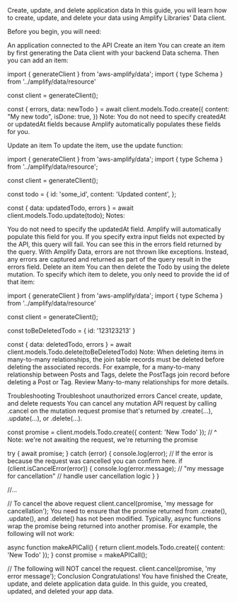 Create, update, and delete application data
In this guide, you will learn how to create, update, and delete your data using Amplify Libraries' Data client.

Before you begin, you will need:

An application connected to the API
Create an item
You can create an item by first generating the Data client with your backend Data schema. Then you can add an item:

import { generateClient } from 'aws-amplify/data';
import { type Schema } from '../amplify/data/resource'

const client = generateClient<Schema>();

const { errors, data: newTodo } = await client.models.Todo.create({
  content: "My new todo",
  isDone: true,
})
Note: You do not need to specify createdAt or updatedAt fields because Amplify automatically populates these fields for you.

Update an item
To update the item, use the update function:

import { generateClient } from 'aws-amplify/data';
import { type Schema } from '../amplify/data/resource';

const client = generateClient<Schema>();

const todo = {
  id: 'some_id',
  content: 'Updated content',
};

const { data: updatedTodo, errors } = await client.models.Todo.update(todo);
Notes:

You do not need to specify the updatedAt field. Amplify will automatically populate this field for you.
If you specify extra input fields not expected by the API, this query will fail. You can see this in the errors field returned by the query. With Amplify Data, errors are not thrown like exceptions. Instead, any errors are captured and returned as part of the query result in the errors field.
Delete an item
You can then delete the Todo by using the delete mutation. To specify which item to delete, you only need to provide the id of that item:

import { generateClient } from 'aws-amplify/data';
import { type Schema } from '../amplify/data/resource'

const client = generateClient<Schema>();

const toBeDeletedTodo = {
  id: '123123213'
}

const { data: deletedTodo, errors } = await client.models.Todo.delete(toBeDeletedTodo)
Note: When deleting items in many-to-many relationships, the join table records must be deleted before deleting the associated records. For example, for a many-to-many relationship between Posts and Tags, delete the PostTags join record before deleting a Post or Tag. Review Many-to-many relationships for more details.

Troubleshooting
Troubleshoot unauthorized errors
Cancel create, update, and delete requests
You can cancel any mutation API request by calling .cancel on the mutation request promise that's returned by .create(...), .update(...), or .delete(...).

const promise = client.models.Todo.create({ content: 'New Todo' });
//  ^ Note: we're not awaiting the request, we're returning the promise

try {
  await promise;
} catch (error) {
  console.log(error);
  // If the error is because the request was cancelled you can confirm here.
  if (client.isCancelError(error)) {
    console.log(error.message); // "my message for cancellation"
    // handle user cancellation logic
  }
}

//...

// To cancel the above request
client.cancel(promise, 'my message for cancellation');
You need to ensure that the promise returned from .create(), .update(), and .delete() has not been modified. Typically, async functions wrap the promise being returned into another promise. For example, the following will not work:

async function makeAPICall() {
  return client.models.Todo.create({ content: 'New Todo' });
}
const promise = makeAPICall();

// The following will NOT cancel the request.
client.cancel(promise, 'my error message');
Conclusion
Congratulations! You have finished the Create, update, and delete application data guide. In this guide, you created, updated, and deleted your app data.